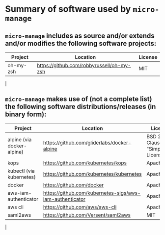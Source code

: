 # Summary of software used by `micro-manage`

## `micro-manage` includes as source and/or extends and/or modifies the following software projects:

| Project | Location | License |
| -- | -- | -- |
| oh-my-zsh | https://github.com/robbyrussell/oh-my-zsh | MIT |
|

## `micro-manage` makes use of (not a complete list) the following software distributions/releases (in binary form):

| Project | Location | License |
| -- | -- | -- |
| alpine (via docker-alpine) | https://github.com/gliderlabs/docker-alpine | BSD 2-Clause "Simplified" License  |
| kops | https://github.com/kubernetes/kops | Apache 2.0 |
| kubectl (via kubernetes) | https://github.com/kubernetes/kubernetes | Apache 2.0 |
| docker | https://github.com/docker | Apache 2.0 |
| aws-iam-authenticator | https://github.com/kubernetes-sigs/aws-iam-authenticator | Apache 2.0 |
| aws cli | https://github.com/aws/aws-cli | Apache 2.0 |
| saml2aws | https://github.com/Versent/saml2aws | MIT |
|
